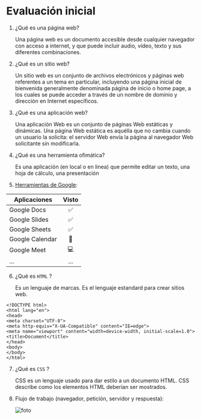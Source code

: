 # Evaluación inicial

1. ¿Qué es una página web?

    Una página web es un documento accesible desde cualquier navegador con acceso a internet, y que puede incluir audio, vídeo, texto y sus diferentes     combinaciones. 
    
2. ¿Qué es un sitio web?

    Un sitio web es un conjunto de archivos electrónicos y páginas web referentes a un tema en particular, incluyendo una página inicial de bienvenida generalmente denominada página de inicio o home page, a los cuales se puede acceder a través de un nombre de dominio y dirección en Internet específicos.

3. ¿Qué es una aplicación web?

    Una aplicación Web es un conjunto de páginas Web estáticas y dinámicas. Una página Web estática es aquélla que no cambia cuando un usuario la solicita: el servidor Web envía la página al navegador Web solicitante sin modificarla.
    
4. ¿Qué es una herramienta ofimática?

    Es una aplicación (en local o en linea) que permite editar un texto, una hoja de cálculo, una
presentación
    
5. [Herramientas de Google](https://www.google.com/intl/es-419/chrome/browser-tools/ ):

| Aplicaciones | Visto |
| - |:-:|
| Google Docs |:white_check_mark:|
| Google Slides |:white_check_mark:|
| Google Sheets |:white_check_mark:|
| Google Calendar |:calendar:|
| Google Meet |:computer:|
| ... | ... |

6. ¿Qué es ```HTML``` ?

   Es un lenguaje de marcas. Es el lenguaje estandard para crear sitios web.
  `````
  <!DOCTYPE html>
<html lang="en">
<head>
<meta charset="UTF-8">
<meta http-equiv="X-UA-Compatible" content="IE=edge">
<meta name="viewport" content="width=device-width, initial-scale=1.0">
<title>Document</title>
</head>
<body>
</body>
</html>
``````

7. ¿Qué es ```CSS``` ?

    CSS es un lenguaje usado para dar estilo a un documento HTML. CSS describe como los
elementos HTML deberían ser mostrados.

8. Flujo de trabajo (navegador, petición, servidor y respuesta):

    ![foto](https://github.com/juliasuarz/M4_A2.DocumentarconMarkdown/blob/main/134021274-48868d7a-0844-40cb-adb2-cb4686c8f4b3.png?raw=true)



